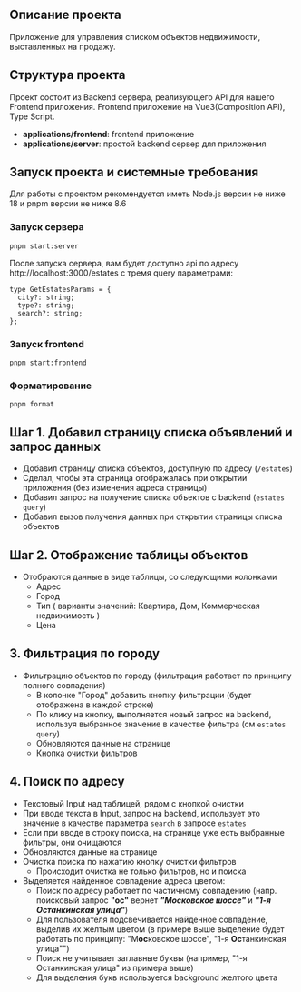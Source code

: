 ## Описание проекта
Приложение для управления списком объектов недвижимости, выставленных на продажу.

## Структура проекта
Проект состоит из Backend сервера, реализующего API для нашего Frontend приложения. Frontend приложение на Vue3(Composition API), Type Script. 

- **applications/frontend**: frontend приложение
- **applications/server**: простой backend сервер для приложения

## Запуск проекта и системные требования
Для работы с проектом рекомендуется иметь Node.js версии не ниже 18 и pnpm версии не ниже 8.6

### Запуск сервера
```shell
pnpm start:server
```

После запуска сервера, вам будет доступно api по адресу http://localhost:3000/estates с тремя query параметрами:
```
type GetEstatesParams = {
  city?: string;
  type?: string;
  search?: string;
};
```

### Запуск frontend
```shell
pnpm start:frontend
```

### Форматирование
```shell
pnpm format
```

## Шаг 1. Добавил страницу списка объявлений и запрос данных
 
- Добавил страницу списка объектов, доступную по адресу (`/estates`)
- Сделал, чтобы эта страница отображалась при открытии приложения (без изменения адреса страницы)
- Добавил запрос на получение списка объектов с backend (`estates query`)
- Добавил вызов получения данных при открытии страницы списка объектов


## Шаг 2. Отображение таблицы объектов

- Отобраются данные в виде таблицы, со следующими колонками
  - Адрес
  - Город
  - Тип ( варианты значений: Квартира, Дом, Коммерческая недвижимость )
  - Цена

## 3. Фильтрация по городу

- Фильтрацию объектов по городу (фильтрация работает по принципу полного совпадения)
  - В колонке "Город" добавить кнопку фильтрации (будет отображена в каждой строке)
  - По клику на кнопку, выполняется новый запрос на backend, используя выбранное значение в качестве фильтра (см `estates query`)
  - Обновляются данные на странице
  - Кнопка очистки фильтров

## 4. Поиск по адресу

- Текстовый Input над таблицей, рядом с кнопкой очистки
- При вводе текста в Input, запрос на backend, использует это значение в качестве параметра `search` в запросе `estates`
- Если при вводе в строку поиска, на странице уже есть выбранные фильтры, они очищаются
- Обновляются данные на странице 
- Очистка поиска по нажатию кнопку очистки фильтров
  - Происходит очистка не только фильтров, но и поиска
- Выделяется найденное совпадение адреса цветом:
  - Поиск по адресу работает по частичному совпадению (напр. поисковый запрос **"ос"** вернет _**"Московское шоссе"**_ и _**"1-я Останкинская улица"**_)
  - Для пользователя подсвечивается найденное совпадение, выделив их желтым цветом (в примере выше выделение будет работать по принципу: "М**ос**ковское шоссе", "1-я **Ос**танкинская улица"")
  - Поиск не учитывает заглавные буквы (например, "1-я Останкинская улица" из примера выше)
  - Для выделения букв используется background желтого цвета


